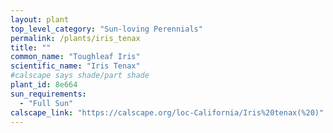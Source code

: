 ```yaml
---
layout: plant                                                              
top_level_category: "Sun-loving Perennials"
permalink: /plants/iris_tenax
title: ""
common_name: "Toughleaf Iris"
scientific_name: "Iris Tenax"
#calscape says shade/part shade
plant_id: 8e664
sun_requirements:
  - "Full Sun"
calscape_link: "https://calscape.org/loc-California/Iris%20tenax(%20)"
---
```


